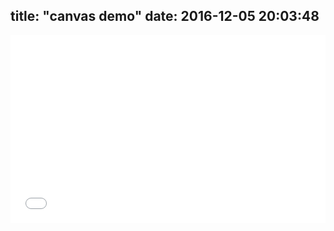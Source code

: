 title: "canvas demo"
date: 2016-12-05 20:03:48
---
<iframe width="100%" height="300" src="//jsrun.net/8VpKp/embedded/all/light/" allowfullscreen="allowfullscreen" frameborder="0"></iframe>

